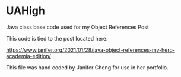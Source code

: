 # UAHigh
Java class base code used for my Object References Post

This code is tied to the post located here: 

https://www.janifer.org/2021/01/28/java-object-references-my-hero-academia-edition/

This file was hand coded by Janifer Cheng for use in her portfolio.
